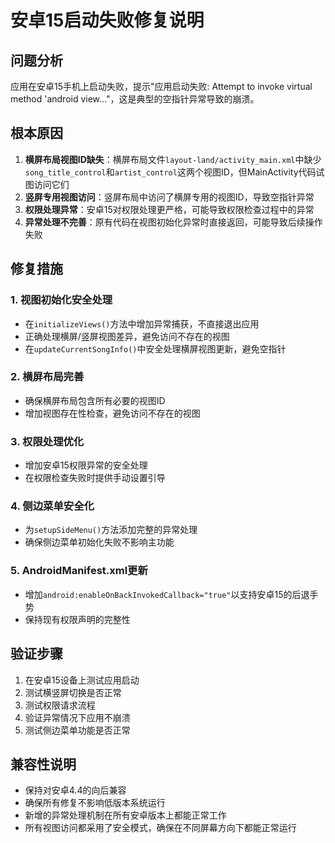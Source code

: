 # 安卓15启动失败修复说明

## 问题分析

应用在安卓15手机上启动失败，提示"应用启动失败: Attempt to invoke virtual method 'android view..."，这是典型的空指针异常导致的崩溃。

## 根本原因

1. **横屏布局视图ID缺失**：横屏布局文件`layout-land/activity_main.xml`中缺少`song_title_control`和`artist_control`这两个视图ID，但MainActivity代码试图访问它们
2. **竖屏专用视图访问**：竖屏布局中访问了横屏专用的视图ID，导致空指针异常
3. **权限处理异常**：安卓15对权限处理更严格，可能导致权限检查过程中的异常
4. **异常处理不完善**：原有代码在视图初始化异常时直接返回，可能导致后续操作失败

## 修复措施

### 1. 视图初始化安全处理
- 在`initializeViews()`方法中增加异常捕获，不直接退出应用
- 正确处理横屏/竖屏视图差异，避免访问不存在的视图
- 在`updateCurrentSongInfo()`中安全处理横屏视图更新，避免空指针

### 2. 横屏布局完善
- 确保横屏布局包含所有必要的视图ID
- 增加视图存在性检查，避免访问不存在的视图

### 3. 权限处理优化
- 增加安卓15权限异常的安全处理
- 在权限检查失败时提供手动设置引导

### 4. 侧边菜单安全化
- 为`setupSideMenu()`方法添加完整的异常处理
- 确保侧边菜单初始化失败不影响主功能

### 5. AndroidManifest.xml更新
- 增加`android:enableOnBackInvokedCallback="true"`以支持安卓15的后退手势
- 保持现有权限声明的完整性

## 验证步骤

1. 在安卓15设备上测试应用启动
2. 测试横竖屏切换是否正常
3. 测试权限请求流程
4. 验证异常情况下应用不崩溃
5. 测试侧边菜单功能是否正常

## 兼容性说明

- 保持对安卓4.4的向后兼容
- 确保所有修复不影响低版本系统运行
- 新增的异常处理机制在所有安卓版本上都能正常工作
- 所有视图访问都采用了安全模式，确保在不同屏幕方向下都能正常运行